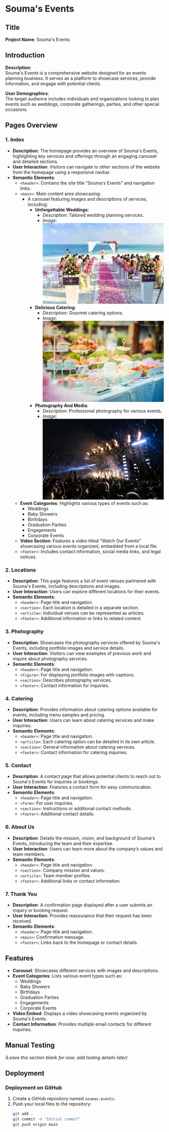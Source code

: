 # Souma's Events

## Title

**Project Name**: Souma's Events

## Introduction

**Description**:  
Souma's Events is a comprehensive website designed for an events planning business. It serves as a platform to showcase services, provide information, and engage with potential clients.

**User Demographics**:  
The target audience includes individuals and organizations looking to plan events such as weddings, corporate gatherings, parties, and other special occasions.

## Pages Overview

### 1. Index
- **Description**: The homepage provides an overview of Souma's Events, highlighting key services and offerings through an engaging carousel and detailed sections.
- **User Interaction**: Visitors can navigate to other sections of the website from the homepage using a responsive navbar.
- **Semantic Elements**:
  - `<header>`: Contains the site title "Souma's Events" and navigation links.
  - `<main>`: Main content area showcasing:
    - A carousel featuring images and descriptions of services, including:
      - **Unforgettable Weddings**: 
        - _Description_: Tailored wedding planning services.
        - _Image_: ![Elegant wedding setup](assets/images/beach.jpg)
      - **Delicious Catering**: 
        - _Description_: Gourmet catering options.
        - _Image_: ![Gourmet catering service](assets/images/bouffet.jpg)
      - **Photography And Media**: 
        - _Description_: Professional photography for various events.
        - _Image_: ![Vibrant nightlife event](assets/images/nightlife.jpg)
  - **Event Categories**: Highlights various types of events such as:
    - Weddings
    - Baby Showers
    - Birthdays
    - Graduation Parties
    - Engagements
    - Corporate Events
  - **Video Section**: Features a video titled "Watch Our Events" showcasing various events organized, embedded from a local file.
  - `<footer>`: Includes contact information, social media links, and legal notices.

### 2. Locations
- **Description**: This page features a list of event venues partnered with Souma's Events, including descriptions and images.
- **User Interaction**: Users can explore different locations for their events.
- **Semantic Elements**:
  - `<header>`: Page title and navigation.
  - `<section>`: Each location is detailed in a separate section.
  - `<article>`: Individual venues can be represented as articles.
  - `<footer>`: Additional information or links to related content.

### 3. Photography
- **Description**: Showcases the photography services offered by Souma's Events, including portfolio images and service details.
- **User Interaction**: Visitors can view examples of previous work and inquire about photography services.
- **Semantic Elements**:
  - `<header>`: Page title and navigation.
  - `<figure>`: For displaying portfolio images with captions.
  - `<section>`: Describes photography services.
  - `<footer>`: Contact information for inquiries.

### 4. Catering
- **Description**: Provides information about catering options available for events, including menu samples and pricing.
- **User Interaction**: Users can learn about catering services and make inquiries.
- **Semantic Elements**:
  - `<header>`: Page title and navigation.
  - `<article>`: Each catering option can be detailed in its own article.
  - `<section>`: General information about catering services.
  - `<footer>`: Contact information for catering inquiries.

### 5. Contact
- **Description**: A contact page that allows potential clients to reach out to Souma's Events for inquiries or bookings.
- **User Interaction**: Features a contact form for easy communication.
- **Semantic Elements**:
  - `<header>`: Page title and navigation.
  - `<form>`: For user inquiries.
  - `<section>`: Instructions or additional contact methods.
  - `<footer>`: Additional contact details.

### 6. About Us
- **Description**: Details the mission, vision, and background of Souma's Events, introducing the team and their expertise.
- **User Interaction**: Users can learn more about the company’s values and team members.
- **Semantic Elements**:
  - `<header>`: Page title and navigation.
  - `<section>`: Company mission and values.
  - `<article>`: Team member profiles.
  - `<footer>`: Additional links or contact information.

### 7. Thank You
- **Description**: A confirmation page displayed after a user submits an inquiry or booking request.
- **User Interaction**: Provides reassurance that their request has been received.
- **Semantic Elements**:
  - `<header>`: Page title and navigation.
  - `<main>`: Confirmation message.
  - `<footer>`: Links back to the homepage or contact details.

## Features

- **Carousel**: Showcases different services with images and descriptions.
- **Event Categories**: Lists various event types such as:
  - Weddings
  - Baby Showers
  - Birthdays
  - Graduation Parties
  - Engagements
  - Corporate Events
- **Video Embed**: Displays a video showcasing events organized by Souma's Events.
- **Contact Information**: Provides multiple email contacts for different inquiries.

## Manual Testing

*(Leave this section blank for now; add testing details later)*

## Deployment

### Deployment on GitHub

1. Create a GitHub repository named `soumas-events`.
2. Push your local files to the repository:
   ```bash
   git add .
   git commit -m "Initial commit"
   git push origin main